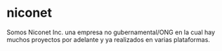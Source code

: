 # niconet
Somos Niconet Inc. una empresa no gubernamental/ONG en la cual hay muchos proyectos por adelante y ya realizados en varias plataformas.
